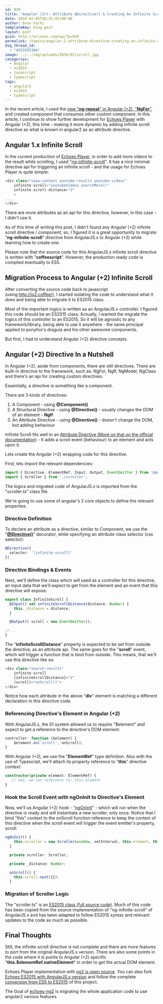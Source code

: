 ```yaml
---
id: 939
title: 'Angular (2+): Attribute @Directive() & Creating An Infinite Scroll Directive'
date: 2016-02-05T10:25:01+00:00
author: Oren Farhi 
templateKey: blog-post
layout: post
guid: http://orizens.com/wp/?p=939
permalink: /topics/angular-2-attribute-directive-creating-an-infinite-scroll-directive/
dsq_thread_id:
  - "4553592304"
image: ../../img/uploads/2016/02/scroll.jpg
categories:
  - Angular
  - es2015
  - javascript
  - typescript
tags:
  - angular2
  - es2015
  - typescript
---
```

In the recent article, I used the <a href="http://orizens.com/wp/topics/from-angular-1-x-ng-repeat-to-angular-2-ngfor-with-component/" target="_blank">new "<strong>ng-repeat</strong>" in Angular (+2), "<strong>NgFor</strong>"</a>, and created component that consumes other custom component. In this article, I continue to show further development for <a href="http://github.com/orizens/echoes-ng2" target="_blank">Echoes Player</a> with Angular (+2), this time - making it more dynamic by adding infinite scroll directive as what is known in angular2 as an attribute directive.<!--more-->

## Angular 1.x Infinite Scroll

In the current production of <a href="http://echotu.be" target="_blank">Echoes Player</a>, in order to add more videos to the result while scrolling, I used "<a href="https://sroze.github.io/ngInfiniteScroll/" target="_blank">ng-infinite-scroll</a>". It has a nice minimal directive api for triggering an infinite scroll - and the usage for Echoes Player is quite simple:

```typescript
<div class="view-content youtube-results youtube-videos" 
	infinite-scroll="youtubeVideos.searchMore()" 
	infinite-scroll-distance="2"
	>
....
</div>
```

There are more attributes as an api for this directive, however, in this case - I didn't use it.

As of this time of writing this post, I didn't found any Angular (+2) infinite scroll directive / component, so, I figured it is a great opportunity to migrate "**ng-infinite-scroll**" directive from AngularJS.x to Angular (+2) while learning how to create one.

Please note that the source code for this AngularJS.x infinite scroll directive is written with "**coffeescript**". However, the production ready code is compiled eventually to ES5.

## Migration Process to Angular (+2) Infinite Scroll

After converting the source code back to javascript (using <a href="http://js2.coffee/" target="_blank">http://js2.coffee/</a>), I started isolating the code to understand what it does and being able to migrate it to ES2015 class.

Most of the important logics is written as an AngularJS.x controller. I figured this code should be an ES2015 class. Actually, I wanted the migrate the logics of this controller to an ES2015, So it will be agnostic to any framework/library, being able to use it anywhere - the same principal applied to ponyfoo's dragula and his other awesome components.

But first, I had to understand Angular (+2) directive concepts.

## Angular (+2) Directive In a Nutshell

In Angular (+2), aside from components, there are still directives. There are built-in directive to the framework, such as: NgFor, NgIf, NgModel, NgClass and there's an api for creating custom directives.

Essentially, a directive is something like a component.

There are 3 kinds of directives:

  1. A Component - using **@Component()**
  2. A Structural Directive - using **@Directive()** - usually changes the DOM of an element - **NgIf**
  3. An Attribute Directive - using **@Directive()** - doesn't change the DOM, but adding behaviour

Infinite Scroll fits well to an <a href="https://angular.io/docs/ts/latest/guide/attribute-directives.html" target="_blank">Attribute Directive (More on that on the official documentation)</a> - It adds a scroll event (behaviour) to an element and acts upon it.

Lets create the Angular (+2) wrapping code for this directive.

First, lets import the relevant dependencies:

```typescript
import { Directive, ElementRef, Input, Output, EventEmitter } from '@angular/core';
import { Scroller } from './scroller';
```

The logics and migrated code of AngularJS.x is imported from the "scroller.ts" class file.

We're going to use some of angular's 2 core objects to define the relevant properties.

### Directive Definition

To declare an attribute as a directive, similar to Component, we use the "**<a href="https://angular.io/docs/ts/latest/api/core/Directive-decorator.html" target="_blank">@Directive()</a>**" decorator, while specifying an attribute class selector (css selector):

```typescript
@Directive({
  selector: '[infinite-scroll]'
})
```

### Directive Bindings & Events

Next, we'll define the class which will used as a controller for this directive, an input data that we'll expect to get from the element and an event that this directive will expose.

```typescript
export class InfiniteScroll {
  @Input() set infiniteScrollDistance(distance: Number) {
    this._distance = distance;
  }

  @Output() scroll = new EventEmitter();

//...
}
```

The "**infiniteScrollDistance**" property is expected to be set from outside the directive, as an attribute api. The same goes for the "**scroll**" event, which will trigger a function that is bind from outside. This means, that we'll use this directive like so:

```typescript
<div class="search-results"
    infinite-scroll
    [infiniteScrollDistance]="2"
    (scroll)="onScroll()">
</div>
```

Notice how each attribute in the above "**div**" element is matching a different declaration in this directive code.

### Referencing Directive's Element in Angular (+2)

With AngularJS.x, the DI system allowed us to require "$element" and expect to get a reference to the directive's DOM element:

```typescript
controller: function ($element) {
	$element.on('scroll', onScroll);
}
```

With Angular (+2), we use the "**ElementRef**" type definition. Also with the use of Typescript, we'll attach its property reference to "**this**" directive context:

```typescript
constructor(private element: ElementRef) {
   // now, we can reference to: this.element
}
```

### Hook the Scroll Event with ngOnInit to Directive's Element

Now, we'll us Angular (+2) hook - "<a href="https://angular.io/docs/ts/latest/api/core/OnInit-interface.html" target="_blank">ngOnInit</a>" - which will run when the directive is ready and will instantiate a new scroller, only once. Notice that I bind "this" context to the onScroll function reference to keep the context of this directive when the scroll event will trigger the event emitter's property, scroll:

```typescript
ngOnInit() {
    this.scroller = new Scroller(window, setInterval, this.element, this.onScroll.bind(this), this._distance, {});
  }

  private scroller: Scroller;

  private _distance: Number;

  onScroll() {
    this.scroll.next({});
  }
```

### Migration of Scroller Logic

The "scroller.ts" is an <a href="https://github.com/orizens/angular2-infinite-scroll/blob/master/src/scroller.ts" target="_blank">ES2015 class (full source code)</a>. Much of this code has been copied from the source implementation of "ng-infinite-scroll" of AngularJS.x and has been adapted to follow ES2015 syntax and relevant updates to the code as much as possible.

## Final Thoughts

Still, the infinite-scroll directive is not complete and there are more features to port from the original AngularJS.x version. There are also some points in the code where it is points to Angular (+2) specific "**this.$elementRef.nativeElement**" in order to get the actual DOM element.

Echoes Player implementation with <a href="https://github.com/orizens/echoes-ng2" target="_blank">ng2 is open source</a>. You can also fork <a href="https://github.com/orizens/echoes/tree/es2015" target="_blank">Echoes ES2015 with AngularJS.x version</a> and follow the complete <a href="https://github.com/orizens/echoes/issues/84" target="_blank">conversion from ES5 to ES2015</a> of this project.

The Goal of <a href="http://github.com/orizens/echoes-ng2" target="_blank">echoes-ng2</a> is migrating the whole application code to use angular2 various features.